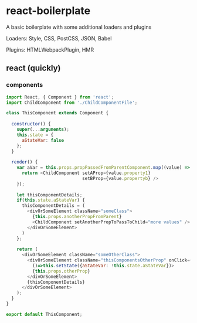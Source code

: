 # react-boilerplate
A basic boilerplate with some additional loaders and plugins

Loaders: Style, CSS, PostCSS, JSON, Babel

Plugins: HTMLWebpackPlugin, HMR

## react (quickly)
### components

```javascript
import React, { Component } from 'react';
import ChildComponent from './ChildComponentFile';

class ThisComponent extends Component {
  
  constructor() {
    super(...arguments);
    this.state = {
      aStateVar: false
    };
  }
  
  render() {
    var aVar = this.props.propPassedFromParentComponent.map((value) => {
      return <ChildComponent setAProp={value.property1}
                             setBProp={value.propertyb} />
    });
    
    let thisComponentDetails;
    if(this.state.aStateVar) {
      thisComponentDetails = (
        <divOrSomeElement className="someClass">
          {this.props.anotherPropFromParent}
          <ChildComponent setAnotherPropToPassToChild="more values" />
        </divOrSomeElement>
      )
    };
    
    return (
      <divOrSomeElement className="someOtherClass">
        <divOrSomeElement className="thisComponentsOtherProp" onClick={
          ()=>this.setState({aStateVar: !this.state.aStateVar})>
          {this.props.otherProp}
        </divOrSomeElement>
        {thisComponentDetails}
      </divOrSomeElement>
    );
  }
}

export default ThisComponent;
```

